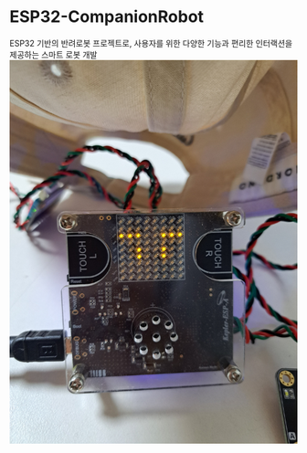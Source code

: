 # ESP32-CompanionRobot
ESP32 기반의 반려로봇 프로젝트로, 사용자를 위한 다양한 기능과 편리한 인터랙션을 제공하는 스마트 로봇 개발  
![대표이미지](./대표이미지.jpg)
